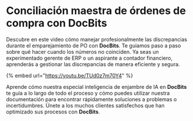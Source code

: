 # Conciliación maestra de órdenes de compra con DocBits

Descubre en este video cómo manejar profesionalmente las discrepancias durante el emparejamiento de PO con **DocBits**. Te guiamos paso a paso sobre qué hacer cuando los números no coinciden. Ya seas un experimentado gerente de ERP o un aspirante a contador financiero, aprenderás a gestionar las discrepancias de manera eficiente y segura.

{% embed url="https://youtu.be/TUd0z7m70Y4" %}

Aprende cómo nuestra especial inteligencia de enjambre de IA en **DocBits** te guía a lo largo de todo el proceso y cómo puedes utilizar nuestra documentación para encontrar rápidamente soluciones a problemas o incertidumbres. Únete a los muchos clientes satisfechos que han optimizado sus procesos con **DocBits**.
